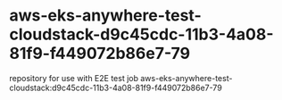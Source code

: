 # aws-eks-anywhere-test-cloudstack-d9c45cdc-11b3-4a08-81f9-f449072b86e7-79
repository for use with E2E test job aws-eks-anywhere-test-cloudstack:d9c45cdc-11b3-4a08-81f9-f449072b86e7-79
